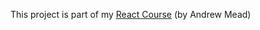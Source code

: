 This project is part of my <a href="https://www.udemy.com/react-2nd-edition/">React Course</a> (by Andrew Mead)

